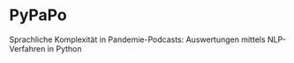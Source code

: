 # PyPaPo
Sprachliche Komplexität in Pandemie-Podcasts: Auswertungen mittels NLP-Verfahren in Python

